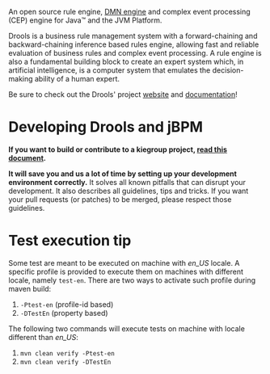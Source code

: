 An open source rule engine, [DMN engine](https://drools.org/learn/dmn.html) and complex event processing (CEP) engine for Java™ and the JVM Platform.

Drools is a business rule management system with a forward-chaining and backward-chaining inference based rules engine, allowing fast and reliable evaluation of business rules and complex event processing. A rule engine is also a fundamental building block to create an expert system which, in artificial intelligence, is a computer system that emulates the decision-making ability of a human expert.

Be sure to check out the Drools' project [website](https://drools.org) and [documentation](https://drools.org/learn/documentation.html)!

Developing Drools and jBPM
==========================

**If you want to build or contribute to a kiegroup project, [read this document](https://github.com/kiegroup/droolsjbpm-build-bootstrap/blob/main/README.md).** 

**It will save you and us a lot of time by setting up your development environment correctly.**
It solves all known pitfalls that can disrupt your development.
It also describes all guidelines, tips and tricks.
If you want your pull requests (or patches) to be merged, please respect those guidelines.


Test execution tip
==================

Some test are meant to be executed on machine with _en_US_ locale.
A specific profile is provided to execute them on machines with different locale, namely `test-en`.
There are two ways to activate such profile during maven build:
1. `-Ptest-en` (profile-id based)
2. `-DTestEn` (property based)

The following two commands will execute tests on machine with locale different than _en_US_:

1. `mvn clean verify -Ptest-en`
2. `mvn clean verify -DTestEn`



